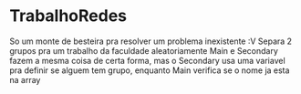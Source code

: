 # TrabalhoRedes
So um monte de besteira pra resolver um problema inexistente :V
Separa 2 grupos pra um trabalho da faculdade aleatoriamente
Main e Secondary fazem a mesma coisa de certa forma, mas o Secondary usa uma variavel pra definir se alguem tem grupo, enquanto Main verifica se o nome ja esta na array
